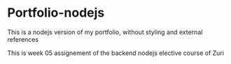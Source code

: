 # Portfolio-nodejs
This is a nodejs version of my portfolio, without styling and external references

This is week 05 assignement of the backend nodejs elective course of Zuri

